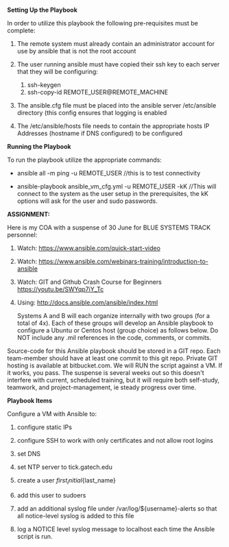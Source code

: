 **Setting Up the Playbook**

In order to utilize this playbook the following pre-requisites must be complete:

1. The remote system must already contain an administrator account for use by ansible that is not the root account
 
1. The user running ansible must have copied their ssh key to each server that they will be configuring:
	1. ssh-keygen
	1. ssh-copy-id REMOTE_USER@REMOTE_MACHINE

1. The ansible.cfg file must be placed into the ansible server /etc/ansible directory (this config ensures that logging is enabled

1. The /etc/ansible/hosts file needs to contain the appropriate hosts IP Addresses (hostname if DNS configured) to be configured


**Running the Playbook**

To run the playbook utilize the appropriate commands:

* ansible all -m ping -u REMOTE_USER  //this is to test connectivity

* ansible-playbook ansible_vm_cfg.yml -u REMOTE_USER -kK  //This will connect to the system as the user setup in the prerequisites, the kK options will ask for the user and sudo passwords. 


**ASSIGNMENT:**

Here is my COA with a suspense of 30 June for BLUE SYSTEMS TRACK personnel:

1. Watch: https://www.ansible.com/quick-start-video
1. Watch: https://www.ansible.com/webinars-training/introduction-to-ansible
1. Watch: GIT and Github Crash Course for Beginners https://youtu.be/SWYqp7iY_Tc
1. Using: http://docs.ansible.com/ansible/index.html

   Systems A and B will each organize internally with two groups (for a total of 4x). Each of these groups will develop an Ansible playbook to configure a Ubuntu or Centos host (group choice) as follows below. Do NOT include any .mil references in the code, comments, or commits.

Source-code for this Ansible playbook should be stored in a GIT repo. Each team-member should have at least one commit to this git repo. Private GIT hosting is available at bitbucket.com. We will RUN the script against a VM. If it works, you pass. The suspense is several weeks out so this doesn't interfere with current, scheduled training, but it will require both self-study, teamwork, and project-management, ie steady progress over time.

**Playbook Items**

Configure a VM with Ansible to:

1. configure static IPs

1. configure SSH to work with only certificates and not allow root logins

1. set DNS

1. set NTP server to tick.gatech.edu

1. create a user ${first_initial}${last_name}

1. add this user to sudoers

1. add an additional syslog file under /var/log/${username}-alerts so that all notice-level syslog is added to this file

1. log a NOTICE level syslog message to localhost each time the Ansible script is run.




